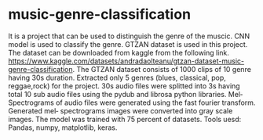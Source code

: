 # music-genre-classification
It is a project that can be used to distinguish the genre of the muscic. CNN model is used to classify the genre. GTZAN dataset is used in this project. The dataset can be downloaded from kaggle from the following link. https://www.kaggle.com/datasets/andradaolteanu/gtzan-dataset-music-genre-classification. The GTZAN dataset consists of 1000 clips of 10 genre having 30s duration. Extracted only 5 genres (blues, classical, pop, reggae,rock) for the project. 30s audio files were splitted into 3s having total 10 sub audio files using the pydub and librosa python libraries. Mel‑ Spectrograms of audio files were generated using the fast fourier transform. Generated mel‑ spectrograms images were converted into gray scale images. The model was trained with 75 percent of datasets. Tools uesd: Pandas, numpy, matplotlib, keras.
